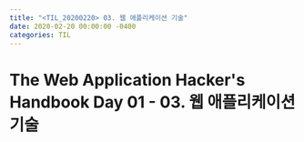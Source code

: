 ```yaml
---
title: "<TIL_20200220> 03. 웹 애플리케이션 기술"
date: 2020-02-20 00:00:00 -0400
categories: TIL
---
```

 The Web Application Hacker's Handbook
 Day 01 - 03. 웹 애플리케이션 기술
==========================================================
